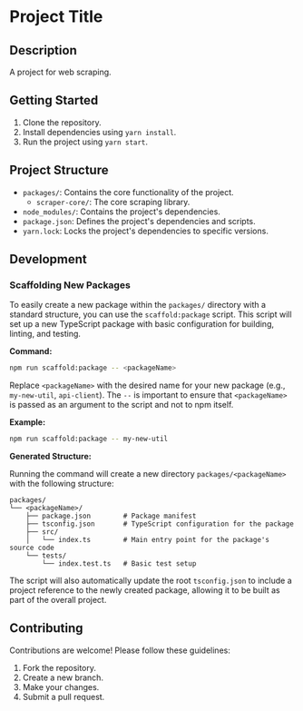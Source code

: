 # Project Title

## Description
A project for web scraping.

## Getting Started
1. Clone the repository.
2. Install dependencies using `yarn install`.
3. Run the project using `yarn start`.

## Project Structure
- `packages/`: Contains the core functionality of the project.
  - `scraper-core/`: The core scraping library.
- `node_modules/`: Contains the project's dependencies.
- `package.json`: Defines the project's dependencies and scripts.
- `yarn.lock`: Locks the project's dependencies to specific versions.

## Development

### Scaffolding New Packages

To easily create a new package within the `packages/` directory with a standard structure, you can use the `scaffold:package` script. This script will set up a new TypeScript package with basic configuration for building, linting, and testing.

**Command:**

```bash
npm run scaffold:package -- <packageName>
```

Replace `<packageName>` with the desired name for your new package (e.g., `my-new-util`, `api-client`). The `--` is important to ensure that `<packageName>` is passed as an argument to the script and not to npm itself.

**Example:**

```bash
npm run scaffold:package -- my-new-util
```

**Generated Structure:**

Running the command will create a new directory `packages/<packageName>` with the following structure:

```
packages/
└── <packageName>/
    ├── package.json        # Package manifest
    ├── tsconfig.json       # TypeScript configuration for the package
    ├── src/
    │   └── index.ts        # Main entry point for the package's source code
    └── tests/
        └── index.test.ts   # Basic test setup
```

The script will also automatically update the root `tsconfig.json` to include a project reference to the newly created package, allowing it to be built as part of the overall project.

## Contributing
Contributions are welcome! Please follow these guidelines:
1. Fork the repository.
2. Create a new branch.
3. Make your changes.
4. Submit a pull request.
